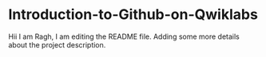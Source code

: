 # Introduction-to-Github-on-Qwiklabs

Hii I am Ragh, 
I am editing the README file. Adding some more details about the project description.

